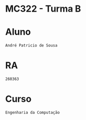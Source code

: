 # **MC322 - Turma B**

# **Aluno**
    André Patricio de Sousa

# **RA**
    260363

# **Curso**
    Engenharia da Computação
